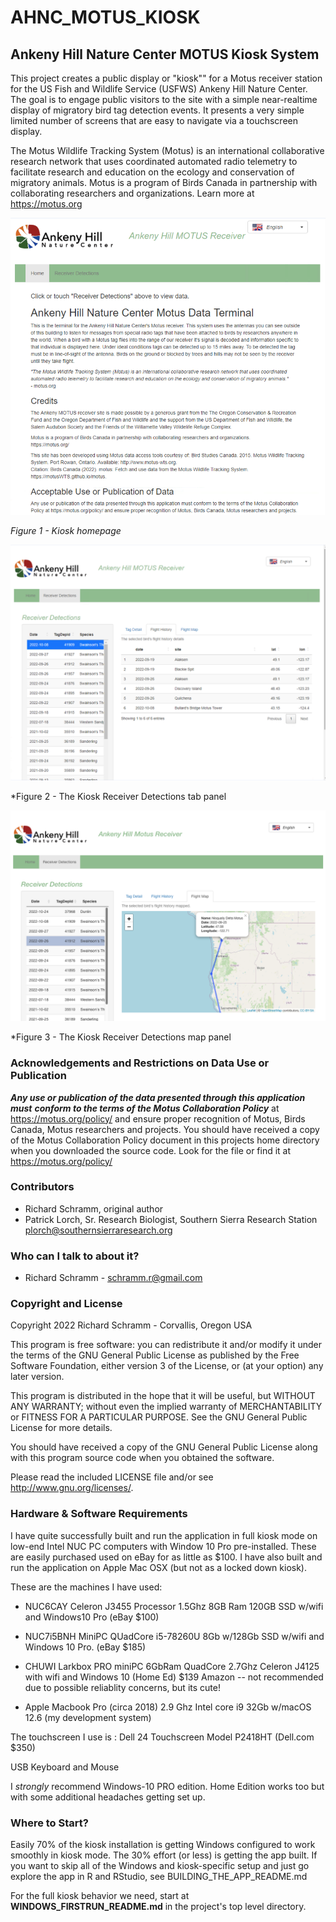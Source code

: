 # AHNC_MOTUS_KIOSK
## Ankeny Hill Nature Center MOTUS Kiosk System

This project creates a public display or "kiosk"" for a Motus receiver station for the US Fish and Wildlife Service (USFWS) Ankeny Hill Nature Center.  The goal is to engage public visitors to the site with a simple near-realtime display of migratory bird tag detection events. It presents a very simple limited number of screens that are easy to navigate via a touchscreen display.

The Motus Wildlife Tracking System (Motus) is an international collaborative research network that uses coordinated automated radio telemetry to facilitate research and education on the ecology and conservation of migratory animals. Motus is a program of Birds Canada in partnership with collaborating researchers and organizations. Learn more at https://motus.org

![Figure1](./documentation/md_images/RM_KioskHomepage.png)

*Figure 1 - Kiosk homepage*

![Figure2](./documentation/md_images/RM_KioskReceiverDetections.png)

*Figure 2 - The Kiosk Receiver Detections tab panel

![Figure3](./documentation/md_images/RM_KioskReceiverDetectionsMap.png)

*Figure 3 - The Kiosk Receiver Detections map panel



###  Acknowledgements and Restrictions on Data Use or Publication

***Any use or publication of the data presented through this application must***
***conform to the terms of the Motus Collaboration Policy*** at https://motus.org/policy/
and ensure proper recognition of Motus, Birds Canada, Motus researchers and projects.
You should have received a copy of the Motus Collaboration Policy document in this
projects home directory when you downloaded the source code. Look for the file
or find it at https://motus.org/policy/

### Contributors

* Richard Schramm,  original author
* Patrick Lorch, Sr. Research Biologist, Southern Sierra Research Station  plorch@southernsierraresearch.org 

### Who can I talk to about it? ###

* Richard Schramm - schramm.r@gmail.com


### Copyright and License

Copyright 2022 Richard Schramm - Corvallis, Oregon USA

This program is free software: you can redistribute it and/or modify
it under the terms of the GNU General Public License as published by
the Free Software Foundation, either version 3 of the License, or
(at your option) any later version.

This program is distributed in the hope that it will be useful,
but WITHOUT ANY WARRANTY; without even the implied warranty of
MERCHANTABILITY or FITNESS FOR A PARTICULAR PURPOSE.  See the
GNU General Public License for more details.

You should have received a copy of the GNU General Public License
along with this program source code when you obtained the software.

Please read the included LICENSE file and/or see <http://www.gnu.org/licenses/>.

### Hardware & Software Requirements

I have quite successfully built and run the application in full kiosk mode on low-end  Intel NUC PC computers with Window 10 Pro pre-installed. These are easily purchased used on eBay for as little as $100.   I have also built and run the application on Apple Mac OSX (but not as a locked down kiosk).

These are the machines I have used:

- NUC6CAY Celeron J3455 Processor 1.5Ghz 8GB Ram 120GB SSD w/wifi and Windows10 Pro (eBay $100)

* NUC7i5BNH MiniPC QUadCore i5-78260U 8Gb w/128Gb SSD w/wifi and  Windows 10 Pro. (eBay $185)

* CHUWI Larkbox PRO miniPC 6GbRam QuadCore 2.7Ghz Celeron J4125 with wifi and Windows 10 (Home Ed) $139 Amazon -- not recommended due to possible reliablity concerns, but its cute!

* Apple Macbook Pro (circa 2018) 2.9 Ghz Intel core i9  32Gb w/macOS  12.6  (my development system)

The touchscreen I use is : Dell 24 Touchscreen Model P2418HT (Dell.com $350)

USB Keyboard and Mouse

I *strongly* recommend Windows-10 PRO edition.  Home Edition works too but with some additional headaches getting set up.

### Where to Start?

Easily 70% of the kiosk installation is getting Windows configured to work smoothly in kiosk mode. The 30% effort (or less) is getting the app built.  If you want to skip all of the Windows and kiosk-specific setup and just go explore the app in R and RStudio, see BUILDING_THE_APP_README.md

For the full kiosk behavior we need, start at **WINDOWS_FIRSTRUN_README.md** in the project's top level directory. 




